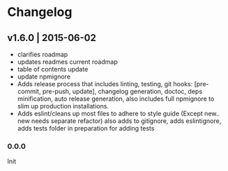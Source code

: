 # Changelog

## v1.6.0 | 2015-06-02
* clarifies roadmap
* updates readmes current roadmap
* table of contents update
* update npmignore
* Adds release process that includes linting, testing, git hooks: [pre-commit, pre-push, update], changelog generation, doctoc, deps minification, auto release generation, also includes full npmignore to slim up production installations.
* Adds eslint/cleans up most files to adhere to style guide (Except new.. new needs separate refactor) also adds to gitignore, adds eslintignore, adds tests folder in preparation for adding tests

### 0.0.0
Init


